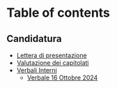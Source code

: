# Table of contents

## Candidatura

* [Lettera di presentazione](README.md)
* [Valutazione dei capitolati](candidatura/valutazione-dei-capitolati.md)
* [Verbali Interni](candidatura/verbali-interni/README.md)
  * [Verbale 16 Ottobre 2024](candidatura/verbali-interni/verbale-16-ottobre-2024.md)
